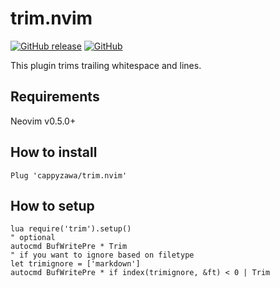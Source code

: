 # trim.nvim

[![GitHub release](https://img.shields.io/github/release/cappyzawa/trim.nvim.svg)](https://github.com/cappyzawa/trim.nvim/releases)
[![GitHub](https://img.shields.io/github/license/cappyzawa/trim.nvim.svg)](./LICENSE)

This plugin trims trailing whitespace and lines.

## Requirements

Neovim v0.5.0+

## How to install

```vim
Plug 'cappyzawa/trim.nvim'
```

## How to setup

```vim
lua require('trim').setup()
" optional
autocmd BufWritePre * Trim
" if you want to ignore based on filetype
let trimignore = ['markdown']
autocmd BufWritePre * if index(trimignore, &ft) < 0 | Trim
```
